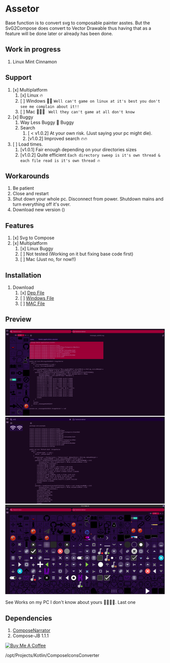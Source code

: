 # Assetor

Base function is to convert svg to composable painter asstes. But the SvG2Compose does convert to Vector Drawable thus
having that as a feature will be done later or already has been done.

## Work in progress

1. Linux Mint Cinnamon

## Support

1. [x] Multiplatform
    1. [x] Linux 🔥
    2. [ ] Windows 🤣🤣
       ```Well can't game on linux at it's best you don't see me complain about it!!```
    3. [ ] Mac 🤣🤣🤣 ``` Well they can't game at all don't know```
2. [x] Buggy
    1. Way Less Buggy 🤔 Buggy
    2. Search
        1. [ < v1.0.2] At your own risk. (Just saying your pc might die).
        2. [v1.0.2] Improved search 🔥🔥
3. [ ] Load times.
    1. [v1.0.1] Fair enough depending on your directories sizes
    2. [v1.0.2] Quite efficient
       ```Each directory sweep is it's own thread & each file read is it's own thread 🔥```

## Workarounds

1. Be patient
2. Close and restart
3. Shut down your whole pc. Disconnect from power. Shutdown mains and turn everything off it's over.
4. Download new version ()

## Features

1. [x] Svg to Compose
2. [x] Multiplatform
    1. [x] Linux Buggy
    2. [ ] Not tested (Working on it but fixing base code first)
    3. [ ] Mac (Just no, for now!!)

## Installation

1. Download
    1. [x] [Dep File](assets/assetor.deb)
    2. [ ] [Windows File]()
    3. [ ] [MAC File]()

## Preview

![File](assets/FileBrowserWithGeneratedIcon.png)
![File](assets/FileBrowserSearch.png)
![FileBrowser](assets/FileBrowser.png)

See Works on my PC I don't know about yours 🤣🤣🤣🤣. Last one

## Dependencies

1. [ComposeNarrator](https://github.com/BreimerR/ComposeNarrator)
2. Compose-JB 1.1.1

<a href="https://www.paypal.com/donate/?hosted_button_id=CUHRL6CUYWRTA" target="_blank"><img src="https://www.buymeacoffee.com/assets/img/custom_images/orange_img.png" alt="Buy Me A Coffee" style="height: 41px !important;width: 174px !important;box-shadow: 0px 3px 2px 0px rgba(190, 190, 190, 0.5) !important;-webkit-box-shadow: 0px 3px 2px 0px rgba(190, 190, 190, 0.5) !important;" ></a>

/opt/Projects/Kotlin/ComposeIconsConverter